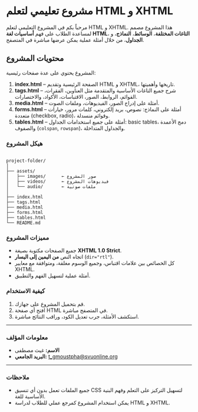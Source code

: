 
# مشروع تعليمي لتعلم HTML و XHTML

مرحباً بكم في المشروع التعليمي لتعلم HTML و XHTML. هذا المشروع مصمم لمساعدة الطلاب على فهم **أساسيات لغة HTML**، **التاغات المختلفة**، **الوسائط**، **النماذج**، و **الجداول**، من خلال أمثلة عملية يمكن عرضها مباشرة في المتصفح.

## محتويات المشروع

المشروع يحتوي على عدة صفحات رئيسية:

1. **index.html** – الصفحة الرئيسية وتقديم HTML و XHTML، تاريخها وأهميتها.  
2. **tags.html** – شرح جميع التاغات الأساسية والمتقدمة مثل العناوين، الفقرات، القوائم، الروابط، الصور، الاقتباسات، الأكواد، والاختصارات.  
3. **media.html** – أمثلة على إدراج الصور، الفيديوهات، وملفات الصوت.  
4. **forms.html** – أمثلة على النماذج: نصوص، بريد إلكتروني، كلمات مرور، خيارات متعددة (checkbox, radio)، وقوائم منسدلة.  
5. **tables.html** – أمثلة على جميع استخدامات الجداول: basic tables، دمج الأعمدة والصفوف (`colspan`, `rowspan`)، والجداول المتداخلة.

### هيكل المشروع

```

project-folder/
│
├── assets/
│   ├── images/      ← صور المشروع
│   ├── videos/      ← فيديوهات المشروع
│   └── audio/       ← ملفات صوتية
│
├── index.html
├── tags.html
├── media.html
├── forms.html
├── tables.html
└── README.md

```

### مميزات المشروع

- جميع الصفحات مكتوبة بصيغة **XHTML 1.0 Strict**.  
- اتجاه النص **من اليمين إلى اليسار** (`dir="rtl"`).  
- كل الخصائص بين علامات اقتباس، وجميع الوسوم مغلقة، ومتوافقة مع معايير XHTML.  
- أمثلة عملية لتسهيل الفهم والتطبيق.  

### كيفية الاستخدام

1. قم بتحميل المشروع على جهازك.  
2. افتح أي صفحة HTML في المتصفح مباشرة.  
3. استكشف الأمثلة، جرب تعديل الكود، وراقب النتائج مباشرة.  

---

### معلومات المؤلف

- **الاسم:** غيث مصطفى  
- **البريد الجامعي:** t_gmoustpha@svuonline.org  

---

### ملاحظات

- جميع الملفات تعمل بدون أي تنسيق CSS لتسهيل التركيز على التعلم وفهم البنية الأساسية للغة.  
- يمكن استخدام المشروع كمرجع عملي للطلاب لدراسة HTML و XHTML.
```

